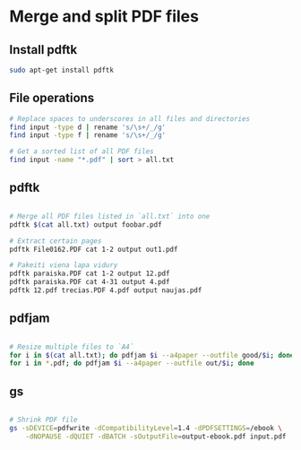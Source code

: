 # Merge and split PDF files

## Install pdftk

```bash
sudo apt-get install pdftk
```

## File operations

```bash
# Replace spaces to underscores in all files and directories
find input -type d | rename 's/\s+/_/g'
find input -type f | rename 's/\s+/_/g'

# Get a sorted list of all PDF files
find input -name "*.pdf" | sort > all.txt
```

## pdftk

```bash

# Merge all PDF files listed in `all.txt` into one
pdftk $(cat all.txt) output foobar.pdf

# Extract certain pages
pdftk File0162.PDF cat 1-2 output out1.pdf

# Pakeiti viena lapa vidury
pdftk paraiska.PDF cat 1-2 output 12.pdf
pdftk paraiska.PDF cat 4-31 output 4.pdf
pdftk 12.pdf trecias.PDF 4.pdf output naujas.pdf

```

## pdfjam

```bash

# Resize multiple files to `A4`
for i in $(cat all.txt); do pdfjam $i --a4paper --outfile good/$i; done
for i in *.pdf; do pdfjam $i --a4paper --outfile out/$i; done

```

## gs

```bash

# Shrink PDF file
gs -sDEVICE=pdfwrite -dCompatibilityLevel=1.4 -dPDFSETTINGS=/ebook \
    -dNOPAUSE -dQUIET -dBATCH -sOutputFile=output-ebook.pdf input.pdf

```
